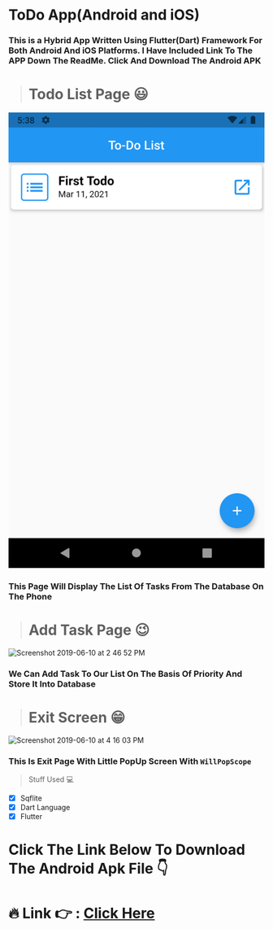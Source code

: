 # ToDo App(Android and iOS)

### This is a Hybrid App Written Using Flutter(Dart) Framework For Both Android And iOS Platforms. I Have Included Link To The APP Down The ReadMe. Click And Download The Android APK

> # Todo List Page :smiley:

![Screenshot 2019-06-10 at 4 08 06 PM](https://github.com/Raamkee/flutter_todo_list/blob/main/Screenshots/Screenshot_1615464534.png)

### This Page Will Display The List Of Tasks From The Database On The Phone

> # Add Task Page :wink: 
![Screenshot 2019-06-10 at 2 46 52 PM](https://user-images.githubusercontent.com/30565388/59191514-5b560080-8b9d-11e9-976f-f13d77f17d15.png)
### We Can Add Task To Our List On The Basis Of Priority And Store It Into Database

> # Exit Screen :grin:
![Screenshot 2019-06-10 at 4 16 03 PM](https://user-images.githubusercontent.com/30565388/59191537-6b6de000-8b9d-11e9-9699-f1482f49d3f7.png)
### This Is Exit Page With Little PopUp Screen With `WillPopScope`

> Stuff  Used :computer:
- [x] Sqflite
- [x] Dart Language 
- [x] Flutter

# Click The Link Below To Download The Android Apk File :point_down:
# :fire: Link :point_right: : [Click Here](https://www.dropbox.com/s/q4l2sccrwzbp8hu/TodoApp.apk?dl=0)


